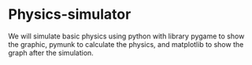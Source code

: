 # Physics-simulator
We will simulate basic physics using python with library pygame to show the graphic, pymunk to calculate the physics, and matplotlib to show the graph after the simulation.